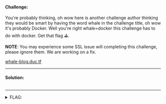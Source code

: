 #### Challenge:

You're probably thinking, oh wow here is another challenge author thinking they would be smart by having the word whale in the challenge title, oh wow it's probably Docker. Well you're right whale=docker this challenge has to do with docker. Get that flag ⛳.

**NOTE**: You may experience some SSL issue will completing this challenge, please ignore them. We are working on a fix.

[whale-blog.duc.tf](http://whale-blog.duc.tf:30000/)

---

#### Solution:

```bash
```

---

<details><summary>FLAG:</summary>

```
DUCTF{g00nies_got_th1s_l4st_year_now_u_did!}
```

</details>
<br/>

